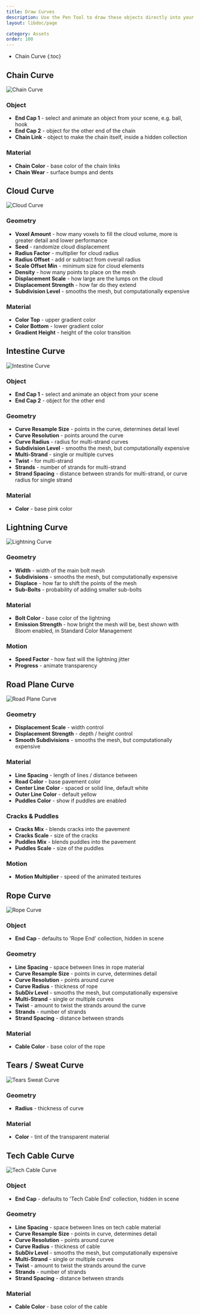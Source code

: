 ```yaml
---
title: Draw Curves
description: Use the Pen Tool to draw these objects directly into your Scene.
layout: libdoc/page

category: Assets
order: 100
---
```

- Chain Curve
{:toc}

## Chain Curve
![Chain Curve](/assets/Assets/Draw_Curves/Chain_Curve_Preview.png)
### Object
- **End Cap 1** - select and animate an object from your scene, e.g. ball, hook
- **End Cap 2** - object for the other end of the chain
- **Chain Link** - object to make the chain itself, inside a hidden collection

### Material
- **Chain Color** - base color of the chain links
- **Chain Wear** - surface bumps and dents

## Cloud Curve
![Cloud Curve](/assets/Assets/Draw_Curves/Cloud_Curve_Preview.png)
### Geometry
- **Voxel Amount** - how many voxels to fill the cloud volume, more is greater detail and lower performance
- **Seed** - randomize cloud displacement
- **Radius Factor** - multiplier for cloud radius
- **Radius Offset** - add or subtract from overall radius
- **Scale Offset Min** - minimum size for cloud elements
- **Density** - how many points to place on the mesh
- **Displacement Scale** - how large are the lumps on the cloud
- **Displacement Strength** - how far do they extend
- **Subdivision Level** - smooths the mesh, but computationally expensive

### Material
- **Color Top** - upper gradient color
- **Color Bottom** - lower gradient color
- **Gradient Height** - height of the color transition

## Intestine Curve
![Intestine Curve](/assets/Assets/Draw_Curves/Intestine_Curve_Preview.png)
### Object
- **End Cap 1** - select and animate an object from your scene
- **End Cap 2** - object for the other end

### Geometry
- **Curve Resample Size** - points in the curve, determines detail level
- **Curve Resolution** - points around the curve
- **Curve Radius** - radius for multi-strand curves
- **Subdivision Level** - smooths the mesh, but computationally expensive
- **Multi-Strand** - single or multiple curves
- **Twist** - for multi-strand
- **Strands** - number of strands for multi-strand
- **Strand Spacing** - distance between strands for multi-strand, or curve radius for single strand

### Material
- **Color** - base pink color

## Lightning Curve
![Lightning Curve](/assets/Assets/Draw_Curves/Lightning_Curve_Preview.png)
### Geometry
- **Width** - width of the main bolt mesh
- **Subdivisions** - smooths the mesh, but computationally expensive
- **Displace** - how far to shift the points of the mesh
- **Sub-Bolts** - probability of adding smaller sub-bolts

### Material
- **Bolt Color** - base color of the lightning
- **Emission Strength** - how bright the mesh will be, best shown with Bloom enabled, in Standard Color Management

### Motion
- **Speed Factor** - how fast will the lightning jitter
- **Progress** - animate transparency

## Road Plane Curve
![Road Plane Curve](/assets/Assets/Draw_Curves/Road_Plane_Curve_Preview.png)
### Geometry
- **Displacement Scale** - width control
- **Displacement Strength** - depth / height control
- **Smooth Subdivisions** - smooths the mesh, but computationally expensive

### Material
- **Line Spacing** - length of lines / distance between
- **Road Color** - base pavement color
- **Center Line Color** - spaced or solid line, default white
- **Outer Line Color** - default yellow
- **Puddles Color** - show if puddles are enabled

### Cracks & Puddles
- **Cracks Mix** - blends cracks into the pavement
- **Cracks Scale** - size of the cracks
- **Puddles Mix** - blends puddles into the pavement
- **Puddles Scale** - size of the puddles

### Motion
- **Motion Multiplier** - speed of the animated textures

## Rope Curve
![Rope Curve](/assets/Assets/Draw_Curves/Rope_Curve_Preview.png)
### Object
- **End Cap** - defaults to 'Rope End' collection, hidden in scene

### Geometry
- **Line Spacing** - space between lines in rope material
- **Curve Resample Size** - points in curve, determines detail
- **Curve Resolution** - points around curve
- **Curve Radius** - thickness of rope
- **SubDiv Level** - smooths the mesh, but computationally expensive
- **Multi-Strand** - single or multiple curves
- **Twist** - amount to twist the strands around the curve
- **Strands** - number of strands
- **Strand Spacing** - distance between strands

### Material
- **Cable Color** - base color of the rope

## Tears / Sweat Curve
![Tears Sweat Curve](/assets/Assets/Draw_Curves/Tears_Sweat_Curve_Preview.png)
### Geometry
- **Radius** - thickness of curve

### Material
- **Color** - tint of the transparent material

## Tech Cable Curve
![Tech Cable Curve](/assets/Assets/Draw_Curves/TechCable_Curve_Preview.png)
### Object
- **End Cap** - defaults to 'Tech Cable End' collection, hidden in scene

### Geometry
- **Line Spacing** - space between lines on tech cable material
- **Curve Resample Size** - points in curve, determines detail
- **Curve Resolution** - points around curve
- **Curve Radius** - thickness of cable
- **SubDiv Level** - smooths the mesh, but computationally expensive
- **Multi-Strand** - single or multiple curves
- **Twist** - amount to twist the strands around the curve
- **Strands** - number of strands
- **Strand Spacing** - distance between strands

### Material
- **Cable Color** - base color of the cable
